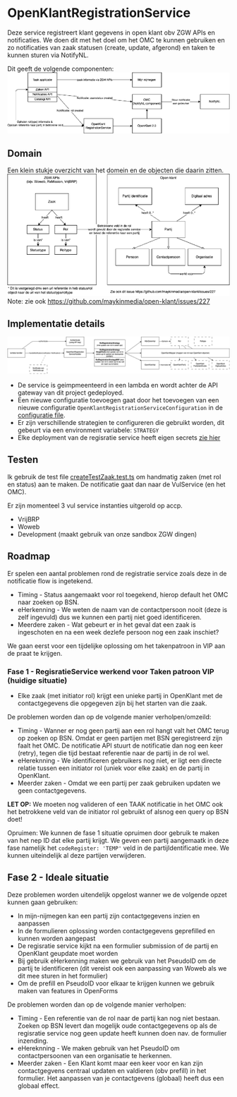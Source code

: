 # OpenKlantRegistrationService

Deze service registreert klant gegevens in open klant obv ZGW APIs en notificaties. We doen dit met het doel om het OMC te kunnen gebruiken en zo notificaties van zaak statusen (create, update, afgerond) en taken te kunnen sturen via NotifyNL.

Dit geeft de volgende componenten:
![Notificatie flow](./docs/notificaties-flow.drawio.png)


## Domain
Een klein stukje overzicht van het domein en de objecten die daarin zitten.
![Domain relations](./docs/domain.drawio.png)
Note: zie ook https://github.com/maykinmedia/open-klant/issues/227

## Implementatie details
![Implementatie details](./docs/implementatie.drawio.png)

- De service is geimpmeenteerd in een lambda en wordt achter de API gateway van dit project gedeployed.
- Een nieuwe configuratie toevoegen gaat door het toevoegen van een nieuwe configuratie `OpenKlantRegistrationServiceConfiguration` in de [configuratie file](../../Configuration.ts).
- Er zijn verschillende strategien te configureren die gebruikt worden, dit gebeurt via een environment variabele: `STRATEGY`
- Elke deployment van de regisratie service heeft eigen secrets [zie hier](./OpenKlantRegistrationService.ts#55)


## Testen
Ik gebruik de test file [createTestZaak.test.ts](./Listener/test/createTestZaak.test.ts) om handmatig zaken (met rol en status) aan te maken. De notificatie gaat dan naar de VulService (en het OMC).

Er zijn momenteel 3 vul service instanties uitgerold op accp.
- VrijBRP
- Woweb
- Development (maakt gebruik van onze sandbox ZGW dingen)


## Roadmap
Er spelen een aantal problemen rond de registratie service zoals deze in de notificatie flow is ingetekend.
- Timing - Status aangemaakt voor rol toegekend, hierop default het OMC naar zoeken op BSN.
- eHerkenning - We weten de naam van de contactpersoon nooit (deze is zelf ingevuld) dus we kunnen een partij niet goed identificeren.
- Meerdere zaken - Wat gebeurt er in het geval dat een zaak is ingeschoten en na een week dezlefe persoon nog een zaak inschiet?

We gaan eerst voor een tijdelijke oplossing om het takenpatroon in VIP aan de praat te krijgen.

### Fase 1 - RegisratieService werkend voor Taken patroon VIP (huidige situatie)
- Elke zaak (met initiator rol) krijgt een unieke partij in OpenKlant met de contactgegevens die opgegeven zijn bij het starten van die zaak.

De problemen worden dan op de volgende manier verholpen/omzeild:
- Timing - Wanner er nog geen partij aan een rol hangt valt het OMC terug op zoeken op BSN. Omdat er geen partijen met BSN geregistreerd zijn faalt het OMC. De notificatie API stuurt de notificatie dan nog een keer (retry), tegen die tijd bestaat referentie naar de partij in de rol wel.
- eHereknning - We identificeren gebruikers nog niet, er ligt een directe relatie tussen een initiator rol (uniek voor elke zaak) en de partij in OpenKlant.
- Meerder zaken - Omdat we een partij per zaak gebruiken updaten we geen contactgegevens.

**LET OP:** We moeten nog valideren of een TAAK notificatie in het OMC ook het betrokkene veld van de initiator rol gebruikt of alsnog een query op BSN doet!

Opruimen: We kunnen de fase 1 situatie opruimen door gebruik te maken van het nep ID dat elke partij krijgt. We geven een partij aangemaatk in deze fase namelijk het `codeRegister: 'TEMP'` veld in de partijIdentificatie mee. We kunnen uiteindelijk al deze partijen verwijderen.

## Fase 2 - Ideale situatie
Deze problemen worden uitendelijk opgelost wanner we de volgende opzet kunnen gaan gebruiken:
- In mijn-nijmegen kan een partij zijn contactgegevens inzien en aanpassen
- In de formulieren oplossing worden contactgegevens geprefilled en kunnen worden aangepast
- De regisratie service kijkt na een formulier submission of de partij en OpenKlant geupdate moet worden
- Bij gebruik eHerkenning maken we gebruik van het PseudoID om de partij te identificeren (dit vereist ook een aanpassing van Woweb als we dit mee sturen in het formulier)
- Om de prefill en PseudoID voor elkaar te krijgen kunnen we gebruik maken van features in OpenForms


De problemen worden dan op de volgende manier verholpen:
- Timing - Een referentie van de rol naar de partij kan nog niet bestaan. Zoeken op BSN levert dan mogelijk oude contactgegevens op als de regisratie service nog geen update heeft kunnen doen nav. de formulier inzending.
- eHereknning - We maken gebruik van het PseudoID om contactpersoonen van een organisatie te herkennen.
- Meerder zaken - Een Klant komt maar een keer voor en kan zijn contactgegvens centraal updaten en valdieren (obv prefill) in het formulier. Het aanpassen van je contactgevens (globaal) heeft dus een globaal effect.
